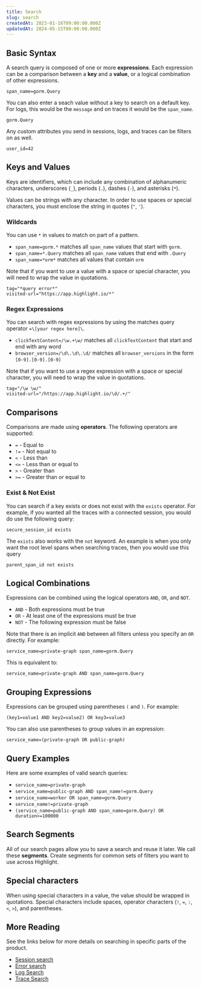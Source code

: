 ```yaml
---
title: Search
slug: search
createdAt: 2023-01-16T09:00:00.000Z
updatedAt: 2024-05-15T00:00:00.000Z
---
```


## Basic Syntax

A search query is composed of one or more **expressions**. Each expression can be a comparison between a **key** and a **value**, or a logical combination of other expressions.

```
span_name=gorm.Query
```

You can also enter a seach value without a key to search on a default key. For logs, this would be the `message` and on traces it would be the `span_name`.

```
gorm.Query
```

Any custom attributes you send in sessions, logs, and traces can be filters on as well.

```
user_id=42
```

## Keys and Values

Keys are identifiers, which can include any combination of alphanumeric characters, underscores (`_`),
periods (`.`), dashes (`-`), and asterisks (`*`).

Values can be strings with any character. In order to use spaces or special characters, you must enclose
the string in quotes (`"`, `'`).

### Wildcards

You can use `*` in values to match on part of a pattern.

* `span_name=gorm.*` matches all `span_name` values that start with `gorm.`
* `span_name=*.Query` matches all `span_name` values that end with `.Query`
* `span_name=*orm*` matches all values that contain `orm`

Note that if you want to use a value with a space or special character, you will need to wrap the value
in quotations.

```
tag="*query error*"
visited-url="https://app.highlight.io/*"
```

### Regex Expressions

You can search with regex expressions by using the matches query operator `=\[your regex here]\`.

* `clickTextContent=/\w.+\w/` matches all `clickTextContent` that start and end with any word
* `browser_version=/\d\.\d\.\d/` matches all `browser_versions` in the form `[0-9].[0-9].[0-9]`

Note that if you want to use a regex expression with a space or special character, you will need to
wrap the value in quotations.

```
tag="/\w \w/"
visited-url="/https://app.highlight.io/\d/.+/"
```

## Comparisons

Comparisons are made using **operators**. The following operators are supported:

* `=` - Equal to
* `!=` - Not equal to
* `<` - Less than
* `<=` - Less than or equal to
* `>` - Greater than
* `>=` - Greater than or equal to

### Exist & Not Exist

You can search if a key exists or does not exist with the `exists` operator. For example,
if you wanted all the traces with a connected session, you would do use the following query:

```
secure_session_id exists
```

The `exists` also works with the `not` keyword. An example is when you only want the root level
spans when searching traces, then you would use this query

```
parent_span_id not exists
```

## Logical Combinations

Expressions can be combined using the logical operators `AND`, `OR`, and `NOT`.

* `AND` - Both expressions must be true
* `OR` - At least one of the expressions must be true
* `NOT` - The following expression must be false

Note that there is an implicit `AND` between all filters unless you specify an `OR` directly. For example:

```
service_name=private-graph span_name=gorm.Query
```

This is equivalent to:

```
service_name=private-graph AND span_name=gorm.Query
```

## Grouping Expressions

Expressions can be grouped using parentheses `(` and `)`. For example:

```
(key1=value1 AND key2=value2) OR key3=value3
```

You can also use parentheses to group values in an expression:

```
service_name=(private-graph OR public-graph)
```

## Query Examples

Here are some examples of valid search queries:

* `service_name=private-graph`
* `service_name=public-graph AND span_name!=gorm.Query`
* `service_name=worker OR span_name=gorm.Query`
* `service_name!=private-graph`
* `(service_name=public-graph AND span_name=gorm.Query) OR duration>=100000`

## Search Segments

All of our search pages allow you to save a search and reuse it later. We call these **segments**. Create segments for common sets of filters you want to use across Highlight.

## Special characters

When using special characters in a value, the value should be wrapped in quotations. Special characters include spaces,
operator characters (`!`, `=`, `:`, `<`, `>`), and parentheses.

## More Reading

See the links below for more details on searching in specific parts of the product.

* [Session search](../../6_product-features/1_session-replay/session-search.md)
* [Error search](../../6_product-features/2_error-monitoring/error-search.md)
* [Log Search](../../6_product-features/4_logging/log-search.md)
* [Trace Search](../../6_product-features/5_tracing/trace-search.md)
